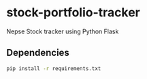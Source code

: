 # stock-portfolio-tracker

Nepse Stock tracker using Python Flask

## Dependencies

```bash 
pip install -r requirements.txt
```